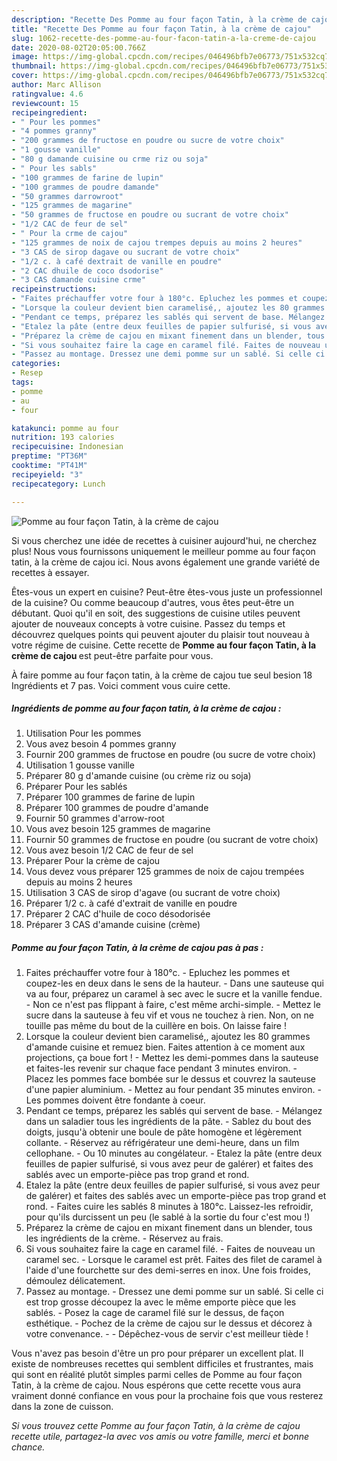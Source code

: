 ```yaml
---
description: "Recette Des Pomme au four façon Tatin, à la crème de cajou"
title: "Recette Des Pomme au four façon Tatin, à la crème de cajou"
slug: 1062-recette-des-pomme-au-four-facon-tatin-a-la-creme-de-cajou
date: 2020-08-02T20:05:00.766Z
image: https://img-global.cpcdn.com/recipes/046496bfb7e06773/751x532cq70/pomme-au-four-facon-tatin-a-la-creme-de-cajou-photo-principale-de-la-recette.jpg
thumbnail: https://img-global.cpcdn.com/recipes/046496bfb7e06773/751x532cq70/pomme-au-four-facon-tatin-a-la-creme-de-cajou-photo-principale-de-la-recette.jpg
cover: https://img-global.cpcdn.com/recipes/046496bfb7e06773/751x532cq70/pomme-au-four-facon-tatin-a-la-creme-de-cajou-photo-principale-de-la-recette.jpg
author: Marc Allison
ratingvalue: 4.6
reviewcount: 15
recipeingredient:
- " Pour les pommes"
- "4 pommes granny"
- "200 grammes de fructose en poudre ou sucre de votre choix"
- "1 gousse vanille"
- "80 g damande cuisine ou crme riz ou soja"
- " Pour les sabls"
- "100 grammes de farine de lupin"
- "100 grammes de poudre damande"
- "50 grammes darrowroot"
- "125 grammes de magarine"
- "50 grammes de fructose en poudre ou sucrant de votre choix"
- "1/2 CAC de feur de sel"
- " Pour la crme de cajou"
- "125 grammes de noix de cajou trempes depuis au moins 2 heures"
- "3 CAS de sirop dagave ou sucrant de votre choix"
- "1/2 c. à café dextrait de vanille en poudre"
- "2 CAC dhuile de coco dsodorise"
- "3 CAS damande cuisine crme"
recipeinstructions:
- "Faites préchauffer votre four à 180°c. Epluchez les pommes et coupez-les en deux dans le sens de la hauteur. Dans une sauteuse qui va au four, préparez un caramel à sec avec le sucre et la vanille fendue. Non ce n&#39;est pas flippant à faire, c&#39;est même archi-simple.  Mettez le sucre dans la sauteuse à feu vif et vous ne touchez à rien. Non, on ne touille pas même du bout de la cuillère en bois. On laisse faire !"
- "Lorsque la couleur devient bien caramelisé,, ajoutez les 80 grammes d&#39;amande cuisine et remuez bien. Faites attention à ce moment aux projections, ça boue fort ! Mettez les demi-pommes dans la sauteuse et faites-les revenir sur chaque face pendant 3 minutes environ. Placez les pommes face bombée sur le dessus et couvrez la sauteuse d&#39;une papier aluminium. Mettez au four pendant 35 minutes environ. Les pommes doivent être fondante à coeur."
- "Pendant ce temps, préparez les sablés qui servent de base. Mélangez dans un saladier tous les ingrédients de la pâte. Sablez du bout des doigts, jusqu&#39;à obtenir une boule de pâte homogène et légèrement collante. Réservez au réfrigérateur une demi-heure, dans un film cellophane. Ou 10 minutes au congélateur. Etalez la pâte (entre deux feuilles de papier sulfurisé, si vous avez peur de galérer) et faites des sablés avec un emporte-pièce pas trop grand et rond."
- "Etalez la pâte (entre deux feuilles de papier sulfurisé, si vous avez peur de galérer) et faites des sablés avec un emporte-pièce pas trop grand et rond. Faites cuire les sablés 8 minutes à 180°c. Laissez-les refroidir, pour qu&#39;ils durcissent un peu (le sablé à la sortie du four c&#39;est mou !)"
- "Préparez la crème de cajou en mixant finement dans un blender, tous les ingrédients de la crème.  Réservez au frais."
- "Si vous souhaitez faire la cage en caramel filé. Faites de nouveau un caramel sec.  Lorsque le caramel est prêt. Faites des filet de caramel à l&#39;aide d&#39;une fourchette sur des demi-serres en inox. Une fois froides, démoulez délicatement."
- "Passez au montage. Dressez une demi pomme sur un sablé. Si celle ci est trop grosse découpez la avec le même emporte pièce que les sablés. Posez la cage de caramel filé sur le dessus, de façon esthétique. Pochez de la crème de cajou sur le dessus et décorez à votre convenance.  Dépêchez-vous de servir c&#39;est meilleur tiède !"
categories:
- Resep
tags:
- pomme
- au
- four

katakunci: pomme au four 
nutrition: 193 calories
recipecuisine: Indonesian
preptime: "PT36M"
cooktime: "PT41M"
recipeyield: "3"
recipecategory: Lunch

---
```



![Pomme au four façon Tatin, à la crème de cajou](https://img-global.cpcdn.com/recipes/046496bfb7e06773/751x532cq70/pomme-au-four-facon-tatin-a-la-creme-de-cajou-photo-principale-de-la-recette.jpg)

Si vous cherchez une idée de recettes à cuisiner aujourd'hui, ne cherchez plus! Nous vous fournissons uniquement le meilleur pomme au four façon tatin, à la crème de cajou ici. Nous avons également une grande variété de recettes à essayer.

Êtes-vous un expert en cuisine? Peut-être êtes-vous juste un professionnel de la cuisine? Ou comme beaucoup d'autres, vous êtes peut-être un débutant. Quoi qu'il en soit, des suggestions de cuisine utiles peuvent ajouter de nouveaux concepts à votre cuisine. Passez du temps et découvrez quelques points qui peuvent ajouter du plaisir tout nouveau à votre régime de cuisine. Cette recette de <strong> Pomme au four façon Tatin, à la crème de cajou </strong> est peut-être parfaite pour vous.

<!--inarticleads1-->

À faire pomme au four façon tatin, à la crème de cajou tue seul besion 18 Ingrédients et 7 pas. Voici comment vous cuire cette.

##### Ingrédients de pomme au four façon tatin, à la crème de cajou :

1. Utilisation  Pour les pommes
1. Vous avez besoin 4 pommes granny
1. Fournir 200 grammes de fructose en poudre (ou sucre de votre choix)
1. Utilisation 1 gousse vanille
1. Préparer 80 g d&#39;amande cuisine (ou crème riz ou soja)
1. Préparer  Pour les sablés
1. Préparer 100 grammes de farine de lupin
1. Préparer 100 grammes de poudre d&#39;amande
1. Fournir 50 grammes d&#39;arrow-root
1. Vous avez besoin 125 grammes de magarine
1. Fournir 50 grammes de fructose en poudre (ou sucrant de votre choix)
1. Vous avez besoin 1/2 CAC de feur de sel
1. Préparer  Pour la crème de cajou
1. Vous devez vous préparer 125 grammes de noix de cajou trempées depuis au moins 2 heures
1. Utilisation 3 CAS de sirop d&#39;agave (ou sucrant de votre choix)
1. Préparer 1/2 c. à café d&#39;extrait de vanille en poudre
1. Préparer 2 CAC d&#39;huile de coco désodorisée
1. Préparer 3 CAS d&#39;amande cuisine (crème)




<!--inarticleads2-->

##### Pomme au four façon Tatin, à la crème de cajou pas à pas :

1. Faites préchauffer votre four à 180°c. - Epluchez les pommes et coupez-les en deux dans le sens de la hauteur. - Dans une sauteuse qui va au four, préparez un caramel à sec avec le sucre et la vanille fendue. - Non ce n&#39;est pas flippant à faire, c&#39;est même archi-simple.  - Mettez le sucre dans la sauteuse à feu vif et vous ne touchez à rien. Non, on ne touille pas même du bout de la cuillère en bois. On laisse faire !
1. Lorsque la couleur devient bien caramelisé,, ajoutez les 80 grammes d&#39;amande cuisine et remuez bien. Faites attention à ce moment aux projections, ça boue fort ! - Mettez les demi-pommes dans la sauteuse et faites-les revenir sur chaque face pendant 3 minutes environ. - Placez les pommes face bombée sur le dessus et couvrez la sauteuse d&#39;une papier aluminium. - Mettez au four pendant 35 minutes environ. - Les pommes doivent être fondante à coeur.
1. Pendant ce temps, préparez les sablés qui servent de base. - Mélangez dans un saladier tous les ingrédients de la pâte. - Sablez du bout des doigts, jusqu&#39;à obtenir une boule de pâte homogène et légèrement collante. - Réservez au réfrigérateur une demi-heure, dans un film cellophane. - Ou 10 minutes au congélateur. - Etalez la pâte (entre deux feuilles de papier sulfurisé, si vous avez peur de galérer) et faites des sablés avec un emporte-pièce pas trop grand et rond.
1. Etalez la pâte (entre deux feuilles de papier sulfurisé, si vous avez peur de galérer) et faites des sablés avec un emporte-pièce pas trop grand et rond. - Faites cuire les sablés 8 minutes à 180°c. Laissez-les refroidir, pour qu&#39;ils durcissent un peu (le sablé à la sortie du four c&#39;est mou !)
1. Préparez la crème de cajou en mixant finement dans un blender, tous les ingrédients de la crème.  - Réservez au frais.
1. Si vous souhaitez faire la cage en caramel filé. - Faites de nouveau un caramel sec.  - Lorsque le caramel est prêt. Faites des filet de caramel à l&#39;aide d&#39;une fourchette sur des demi-serres en inox. Une fois froides, démoulez délicatement.
1. Passez au montage. - Dressez une demi pomme sur un sablé. Si celle ci est trop grosse découpez la avec le même emporte pièce que les sablés. - Posez la cage de caramel filé sur le dessus, de façon esthétique. - Pochez de la crème de cajou sur le dessus et décorez à votre convenance. -  - Dépêchez-vous de servir c&#39;est meilleur tiède !




<!--inarticleads1-->

<p>
Vous n'avez pas besoin d'être un pro pour préparer un excellent plat. Il existe de nombreuses recettes qui semblent difficiles et frustrantes, mais qui sont en réalité plutôt simples parmi celles de Pomme au four façon Tatin, à la crème de cajou. Nous espérons que cette recette vous aura vraiment donné confiance en vous pour la prochaine fois que vous resterez dans la zone de cuisson.
</p>

<p>
<i>Si vous trouvez cette Pomme au four façon Tatin, à la crème de cajou recette utile, partagez-la avec vos amis ou votre famille, merci et bonne chance.</i>
</p>
